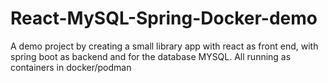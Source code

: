 # React-MySQL-Spring-Docker-demo
A demo project by creating a small library app with react as front end, with spring boot as backend and for the database MYSQL. All running as containers in docker/podman
